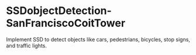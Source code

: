 # SSDobjectDetection-SanFranciscoCoitTower
Implement SSD to detect objects like cars, pedestrians, bicycles, stop signs, and traffic lights. 
